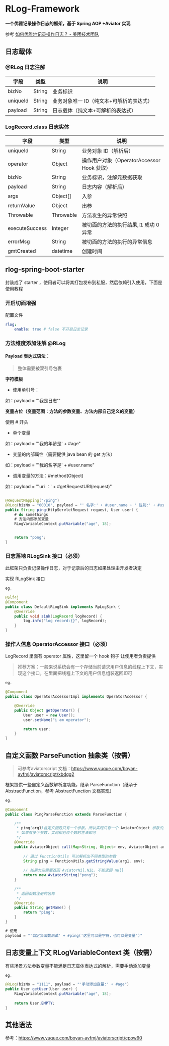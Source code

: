 # RLog-Framework

**一个优雅记录操作日志的框架，基于 Spring AOP +Aviator 实现**

参考 [如何优雅地记录操作日志？ - 美团技术团队](https://tech.meituan.com/2021/09/16/operational-logbook.html)



## 日志载体

### **@RLog 日志注解**

| **字段**   | **类型** | **说明**                 |
| -------- | ------ | ---------------------- |
| bizNo    | String | 业务标识                   |
| uniqueId | String | 业务对象唯一 ID（纯文本+可解析的表达式） |
| payload  | String | 日志载体（纯文本+可解析的表达式）      |

### **LogRecord.class 日志实体**

| **字段**         | **类型**    | **说明**                           |
|----------------|-----------|----------------------------------|
| uniqueId       | String    | 业务对象 ID（解析后）                     |
| operator       | Object    | 操作用户对象（OperatorAccessor Hook 获取） |
| bizNo          | String    | 业务标识，注解元数据获取                     |
| payload        | String    | 日志内容（解析后）                        |
| args           | Object[]  | 入参                               |
| returnValue    | Object    | 出参                               |
| Throwable      | Throwable | 方法发生的异常快照                        |
| executeSuccess | Integer   | 被切面的方法的执行结果,:1 成功 0 异常           |
| errorMsg       | String    | 被切面的方法的执行的异常信息                   |
| gmtCreated     | datetime  | 创建时间                             |

## rlog-spring-boot-starter

封装成了 starter ，使用者可以将其打包发布到私服，然后依赖引入使用，下面是使用教程

### 开启切面增强

配置文件

```YAML
rlog:  
    enable: true # false 不开启日志记录
```

### 方法维度添加注解 @RLog

#### **Payload 表达式语法：**

> 整体需要被双引号包裹

**字符模板**

- 使用单引号：

如：payload = "'我是日志'"

**变量占位（变量范围：方法的参数变量、方法内部自己定义的变量）**

使用 # 开头

- 单个变量

如：payload = "'我的年龄是' + #age"

- 变量的内部属性（需要提供 java bean 的 get 方法）

如：payload = "'我的名字是' + #user.name"

- 调用变量的方法：#method(Object)

如：payload = "'uri ：' + #getRequestURI(request)"

```Java

@RequestMapping("/ping")
@RLog(bizNo = "00010", payload = "' 名字:' + #user.name + ' 性别:' + #user.sex + ' age:' + #age  + ' uri:' + #getRequestURI(request)")
public String ping(HttpServletRequest request, User user) {
    # do somethings
    # 方法内部添加变量
    RLogVariableContext.putVariable("age", 18);


    return "pong";
}


```

### 日志落地 RLogSink 接口（必须）

此框架只负责记录操作日志，对于记录后的日志如果处理由开发者决定

实现 RLogSink 接口

```Java
eg.

@Slf4j
@Component
public class DefaultRLogSink implements RpLogSink {
    @Override
    public void sink(LogRecord logRecord) {
        log.info("log record:{}", logRecord);
    }
}

```

### 操作人信息 OperatorAccessor 接口（必须）

LogRecord 里面有 operator 属性，这里留一个 hook 钩子 让使用者负责提供

> 推荐方案：一般来说系统会有一个存储当前请求用户信息的线程上下文，实现这个接口，在里面把线程上下文的用户信息组装返回即可

```Java
eg.

@Component
public class OperatorAccessorImpl implements OperatorAccessor {

    @Override
    public Object getOperator() {
        User user = new User();
        user.setName("i am operator");

        return user;
    }
}
```

## 自定义函数 ParseFunction 抽象类（按需）

> 可参考aviatorscript 文档：https://www.yuque.com/boyan-avfmj/aviatorscript/xbdgg2

框架提供一些自定义函数解析度功能，继承 ParseFunction（继承于 AbstractFunction，参考 AbstractFunction 文档实现）

```Java
eg.

@Component
public class PingParseFunction extends ParseFunction {

    /**
     * ping(arg1)自定义函数只有一个参数，所以实现只有一个 AviatorObject 参数的方法
     * 如果有多个参数，实现相对应个数的方法即可
     */
    @Override
    public AviatorObject call(Map<String, Object> env, AviatorObject arg1) {
        
        // 通过 FunctionUtils 可以解析出不同类型的参数
        String ping = FunctionUtils.getStringValue(arg1, env);
        
        // 如果为空需要返回 AviatorNil.NIL，不能返回 null
        return new AviatorString("pong");
    }

    /**
     * 返回函数注册的名称
     */
    @Override
    public String getName() {
        return "ping";
    }
}

# 使用
payload = "'自定义函数测试' + #ping('这里可以是字符，也可以是变量')"


```

## 日志变量上下文 RLogVariableContext 类（按需）

有些场景方法参数变量不能满足日志载体表达式的解析，需要手动添加变量

```Java
eg.

@RLog(bizNo = "1111", payload = "'手动添加变量:' + #age")
public User getUser(User user) {
    RLogVariableContext.putVariable("age", 18);
    
    return User.EMPTY;
}

```

## 其他语法

参考：https://www.yuque.com/boyan-avfmj/aviatorscript/cpow90
